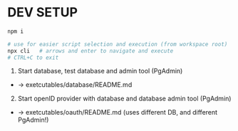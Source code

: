 # DEV SETUP

```bash
npm i

# use for easier script selection and execution (from workspace root)
npx cli   # arrows and enter to navigate and execute
# CTRL+C to exit
```

1. Start database, test database and admin tool (PgAdmin)
  - -> exetcutables/database/README.md

2. Start openID provider with database and database admin tool (PgAdmin)
  - -> exetcutables/oauth/README.md (uses different DB, and different PgAdmin!)


